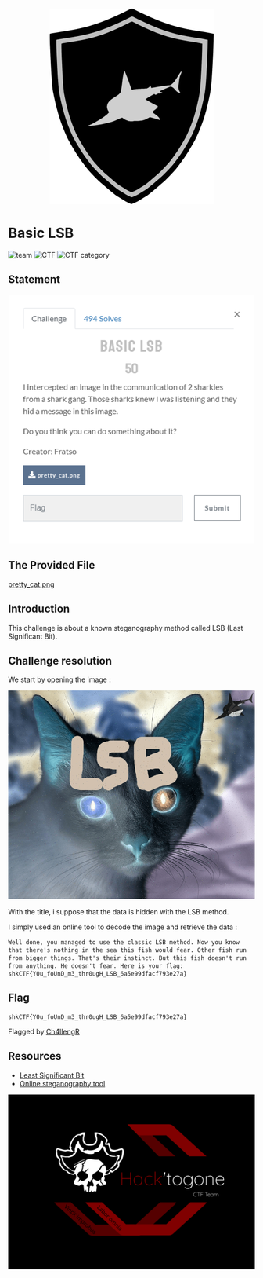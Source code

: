 <p align="center">
  <img src="../sharky_ctf_logo.png">
</p>

# Basic LSB

![team](https://img.shields.io/static/v1?label=Team&message=Hack%27togone&color=E22244&style=for-the-badge)
![CTF](https://img.shields.io/static/v1?label=CTF%20name&message=SharkyCTF&color=blue&style=for-the-badge)
![CTF category](https://img.shields.io/static/v1?label=Catégorie&message=Steganography&color=orange&style=for-the-badge)

## Statement

<p align="center">
  <img src="./files/BASICLsb_statement.png" width="500">
</p>

## The Provided File

[pretty_cat.png](./files/pretty_cat.png)

## Introduction 

This challenge is about a known steganography method called LSB (Last Significant Bit).

## Challenge resolution

We start by opening the image : 

<p align="center">
  <img src="./files/pretty_cat.png" width="700">
</p>

With the title, i suppose that the data is hidden with the LSB method.

I simply used an online tool to decode the image and retrieve the data :

```
Well done, you managed to use the classic LSB method. Now you know that there's nothing in the sea this fish would fear. Other fish run from bigger things. That's their instinct. But this fish doesn't run from anything. He doesn't fear. Here is your flag: shkCTF{Y0u_foUnD_m3_thr0ugH_LSB_6a5e99dfacf793e27a}
```

## Flag 

```
shkCTF{Y0u_foUnD_m3_thr0ugH_LSB_6a5e99dfacf793e27a} 
```

Flagged by [Ch4llengR](https://twitter.com/Ch4llengR)

## Resources 

* [Least Significant Bit](https://www.boiteaklou.fr/Steganography-Least-Significant-Bit.html)
* [Online steganography tool](https://stylesuxx.github.io/steganography/)

![Hack'togone emblem](../hack_togone.svg)